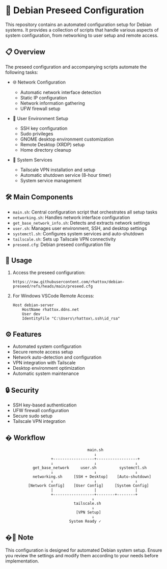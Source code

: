 # 🚀 Debian Preseed Configuration

This repository contains an automated configuration setup for Debian systems. It provides a collection of scripts that handle various aspects of system configuration, from networking to user setup and remote access.

## 📋 Overview

The preseed configuration and accompanying scripts automate the following tasks:

- 🌐 Network Configuration
  - Automatic network interface detection
  - Static IP configuration
  - Network information gathering
  - UFW firewall setup

- 👤 User Environment Setup
  - SSH key configuration
  - Sudo privileges
  - GNOME desktop environment customization
  - Remote Desktop (XRDP) setup
  - Home directory cleanup

- 🔗 System Services
  - Tailscale VPN installation and setup
  - Automatic shutdown service (8-hour timer)
  - System service management

## 🛠️ Main Components

- `main.sh`: Central configuration script that orchestrates all setup tasks
- `networking.sh`: Handles network interface configuration
- `get_base_network_info.sh`: Detects and extracts network settings
- `user.sh`: Manages user environment, SSH, and desktop settings
- `systemctl.sh`: Configures system services and auto-shutdown
- `tailscale.sh`: Sets up Tailscale VPN connectivity
- `preseed.cfg`: Debian preseed configuration file

## 🔧 Usage

1. Access the preseed configuration:
   ```
   https://raw.githubusercontent.com/rhattox/debian-preseed/refs/heads/main/preseed.cfg
   ```

2. For Windows VSCode Remote Access:
   ```
   Host debian-server
       HostName rhattox.ddns.net
       User dev
       IdentityFile "C:\Users\rhattox\.ssh\id_rsa"
   ```

## ⚙️ Features

- Automated system configuration
- Secure remote access setup
- Network auto-detection and configuration
- VPN integration with Tailscale
- Desktop environment optimization
- Automatic system maintenance

## 🔒 Security

- SSH key-based authentication
- UFW firewall configuration
- Secure sudo setup
- Tailscale VPN integration

## � Workflow

```
                                    main.sh
                                       ↓
                    +------------------+------------------+
                    ↓                  ↓                 ↓
            get_base_network     user.sh          systemctl.sh
                    ↓                  ↓                 ↓
            networking.sh     [SSH + Desktop]    [Auto-shutdown]
                    ↓                  ↓                 ↓
          [Network Config]    [User Config]     [System Config]
                    |                  |                 |
                    +------------------+--------+--------+
                                      ↓
                              tailscale.sh
                                      ↓
                               [VPN Setup]
                                      ↓
                            System Ready ✓
```

## �📝 Note

This configuration is designed for automated Debian system setup. Ensure you review the settings and modify them according to your needs before implementation.
